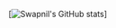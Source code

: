 [![Swapnil's GitHub stats](https://github-readme-stats.vercel.app/api?username=swapnilsrivastava98&show_icons=true&theme=transparent&include_all_commits=false&count_private=false)]


